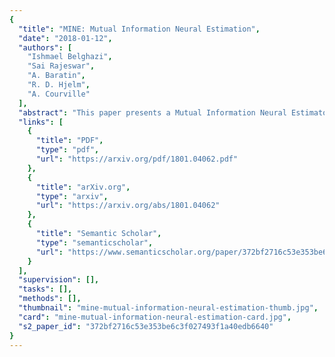 ```yaml
---
{
  "title": "MINE: Mutual Information Neural Estimation",
  "date": "2018-01-12",
  "authors": [
    "Ishmael Belghazi",
    "Sai Rajeswar",
    "A. Baratin",
    "R. D. Hjelm",
    "A. Courville"
  ],
  "abstract": "This paper presents a Mutual Information Neural Estimator (MINE) that is linearly scalable in dimensionality as well as in sample size. MINE is back-propable and we prove that it is strongly consistent. We illustrate a handful of applications in which MINE is succesfully applied to enhance the property of generative models in both unsupervised and supervised settings. We apply our framework to estimate the information bottleneck, and apply it in tasks related to supervised classification problems. Our results demonstrate substantial added flexibility and improvement in these settings.",
  "links": [
    {
      "title": "PDF",
      "type": "pdf",
      "url": "https://arxiv.org/pdf/1801.04062.pdf"
    },
    {
      "title": "arXiv.org",
      "type": "arxiv",
      "url": "https://arxiv.org/abs/1801.04062"
    },
    {
      "title": "Semantic Scholar",
      "type": "semanticscholar",
      "url": "https://www.semanticscholar.org/paper/372bf2716c53e353be6c3f027493f1a40edb6640"
    }
  ],
  "supervision": [],
  "tasks": [],
  "methods": [],
  "thumbnail": "mine-mutual-information-neural-estimation-thumb.jpg",
  "card": "mine-mutual-information-neural-estimation-card.jpg",
  "s2_paper_id": "372bf2716c53e353be6c3f027493f1a40edb6640"
}
---
```


